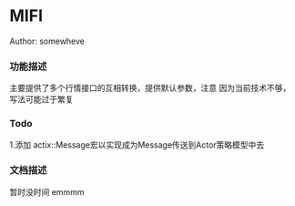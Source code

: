# MIFI


Author: somewheve 


### 功能描述
主要提供了多个行情接口的互相转换，提供默认参数，注意 因为当前技术不够，写法可能过于繁复

### Todo 
1.添加 actix::Message宏以实现成为Message传送到Actor策略模型中去

### 文档描述 
暂时没时间 emmmm